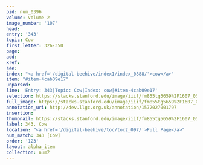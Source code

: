 ```yaml
---
pid: num_0396
volume: Volume 2
image_number: '107'
head: 
entry: '343'
topic: Cow
first_letter: 326-350
page: 
add: 
xref: 
see: 
index: "<a href='/digital-beehive/index1/index_0888/'>cow</a>"
item: "#item-4cab09e17"
unparsed: 
line: 'Entry: 343|Topic: Cow|Index: cow|#item-4cab09e17'
selection: https://stacks.stanford.edu/image/iiif/fm855tg5659%2F1607_0574/373,4362,3013,649/full/0/default.jpg
full_image: https://stacks.stanford.edu/image/iiif/fm855tg5659%2F1607_0574/full/full/0/default.jpg
annotation_uri: http://dev.llgc.org.uk/annotation/1572027001797
insertion: 
thumbnail: https://stacks.stanford.edu/image/iiif/fm855tg5659%2F1607_0574/373,4362,600,180/250,/0/default.jpg
label: 343. Cow
location: "<a href='/digital-beehive/toc/toc2_097/'>Full Page</a>"
num_match: 343 [Cow]
order: '123'
layout: alpha_item
collection: num2
---
```

